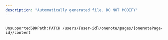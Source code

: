 ```yaml
---
description: "Automatically generated file. DO NOT MODIFY"
---
```


```powershellv2

UnsupportedSDKPath:PATCH /users/{user-id}/onenote/pages/{onenotePage-id}/content

```